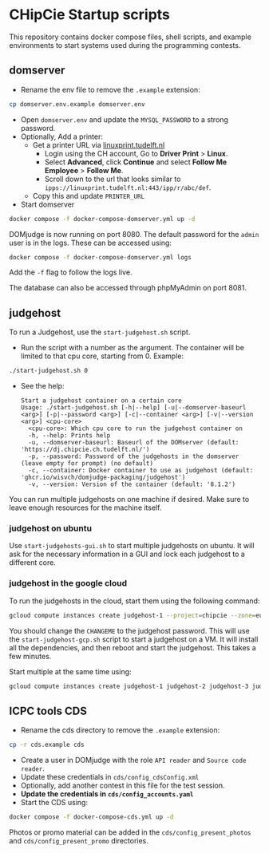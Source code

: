 # CHipCie Startup scripts

This repository contains docker compose files, shell scripts, and example environments to start systems used during the programming contests.

## domserver

- Rename the env file to remove the `.example` extension:
```bash
cp domserver.env.example domserver.env
```
- Open `domserver.env` and update the `MYSQL_PASSWORD` to a strong password.
- Optionally, Add a printer:
  - Get a printer URL via [linuxprint.tudelft.nl](https://linuxprint.tudelft.nl)
    - Login using the CH account, Go to **Driver Print** > **Linux**.
    - Select **Advanced**, click **Continue** and select **Follow Me Employee** > **Follow Me**.
    - Scroll down to the url that looks similar to `ipps://linuxprint.tudelft.nl:443/ipp/r/abc/def`.
  - Copy this and update `PRINTER_URL`
- Start domserver
```bash
docker compose -f docker-compose-domserver.yml up -d
```

DOMjudge is now running on port 8080.
The default password for the `admin` user is in the logs.
These can be accessed using:
```bash
docker compose -f docker-compose-domserver.yml logs
```
Add the `-f` flag to follow the logs live.

The database can also be accessed through phpMyAdmin on port 8081.

## judgehost

To run a Judgehost, use the `start-judgehost.sh` script.

- Run the script with a number as the argument. The container will be limited to that cpu core, starting from 0. Example:
```bash
./start-judgehost.sh 0
```
- See the help:
  ```
  Start a judgehost container on a certain core
  Usage: ./start-judgehost.sh [-h|--help] [-u|--domserver-baseurl <arg>] [-p|--password <arg>] [-c|--container <arg>] [-v|--version <arg>] <cpu-core>
  	<cpu-core>: Which cpu core to run the judgehost container on
  	-h, --help: Prints help
  	-u, --domserver-baseurl: Baseurl of the DOMserver (default: 'https://dj.chipcie.ch.tudelft.nl/')
  	-p, --password: Password of the judgehosts in the domserver (leave empty for prompt) (no default)
  	-c, --container: Docker container to use as judgehost (default: 'ghcr.io/wisvch/domjudge-packaging/judgehost')
  	-v, --version: Version of the container (default: '8.1.2')
  ```

You can run multiple judgehosts on one machine if desired.
Make sure to leave enough resources for the machine itself.

### judgehost on ubuntu

Use `start-judgehosts-gui.sh` to start multiple judgehosts on ubuntu.
It will ask for the necessary information in a GUI and lock each judgehost to a different core.

### judgehost in the google cloud

To run the judgehosts in the cloud, start them using the following command:
```bash
gcloud compute instances create judgehost-1 --project=chipcie --zone=europe-west4-a --machine-type=e2-medium --metadata=judgehost_password=CHANGEME,startup-script=wget\ https://raw.github.com/WISVCH/chipcie-startup-scripts/main/start-judgehost-gcp.sh\ -v\ -O\ start-judgehost-gcp.sh\ \&\&\ chmod\ \+x\ start-judgehost-gcp.sh\ \&\&\ ./start-judgehost-gcp.sh\;\ rm\ -rf\ start-judgehost-gcp.sh --create-disk=auto-delete=yes,boot=yes,image=projects/ubuntu-os-cloud/global/images/ubuntu-minimal-2204-jammy-v20220712,size=10
```

You should change the `CHANGEME` to the judgehost password.
This will use the `start-judgehost-gcp.sh` script to start a judgehost on a VM.
It will install all the dependencies, and then reboot and start the judgehost.
This takes a few minutes.

Start multiple at the same time using:
```bash
gcloud compute instances create judgehost-1 judgehost-2 judgehost-3 judgehost-4 --project=chipcie --zone=europe-west4-a --machine-type=e2-medium --metadata=judgehost_password=CHANGEME,startup-script=wget\ https://raw.github.com/WISVCH/chipcie-startup-scripts/main/start-judgehost-gcp.sh\ -v\ -O\ start-judgehost-gcp.sh\ \&\&\ chmod\ \+x\ start-judgehost-gcp.sh\ \&\&\ ./start-judgehost-gcp.sh\;\ rm\ -rf\ start-judgehost-gcp.sh --create-disk=auto-delete=yes,boot=yes,image=projects/ubuntu-os-cloud/global/images/ubuntu-minimal-2204-jammy-v20220712,size=10
```



## ICPC tools CDS

- Rename the cds directory to remove the `.example` extension:
```bash
cp -r cds.example cds
```
- Create a user in DOMjudge with the role `API reader` and `Source code reader`.
- Update these credentials in `cds/config_cdsConfig.xml`
- Optionally, add another contest in this file for the test session.
- **Update the credentials in `cds/config_accounts.yaml`**
- Start the CDS using:
```bash
docker compose -f docker-compose-cds.yml up -d
```

Photos or promo material can be added in the `cds/config_present_photos` and `cds/config_present_promo` directories.
